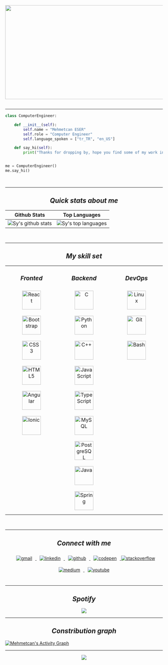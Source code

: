 <!-- coder.gif -->
<!-- https://media.giphy.com/media/MYI6NK4JOGpOzOriEg/giphy.gif -->
<!-- hack the planet.gif-->
<!-- https://media.giphy.com/media/FnGJfc18tDDHy/giphy.gif -->
<!-- rocky.gif -->
<!-- https://media.giphy.com/media/l0HlLZiHatn0BLJde/giphy.gif -->

<!-- sherlock holmes.gif -->
<div align="center">
  <img src="https://media.giphy.com/media/fv8KclrYGp5dK/giphy.gif" align="center" width="800" height="300"/>
</div>

</br>
<hr>

<!-- about me code -->
```python
class ComputerEngineer:

    def __init__(self):
        self.name = "Mehmetcan ESER"
        self.role = "Computer Engineer"
        self.language_spoken = ["tr_TR", "en_US"]

    def say_hi(self):
        print("Thanks for dropping by, hope you find some of my work interesting.")


me = ComputerEngineer()
me.say_hi()
```

</br>
<hr>

<!-- snake -->
<!-- ![Snake animation](https://github.com/thepiyushmalhotra/thepiyushmalhotra/blob/output/github-contribution-grid-snake.svg) -->

<!-- quick stats about me -->
<h2 align = "center"><em><strong> Quick stats about me </strong></em></h2>

| Github Stats | Top Languages | 
| --- | --- |
| ![Sy's github stats](https://github-readme-stats.vercel.app/api?username=mces58&show_icons=true&count_private=true&hide_border=false&bg_color=30,FD841F,9C2C77&title_color=fff&text_color=000) | ![Sy's top languages](https://github-readme-stats.vercel.app/api/top-langs/?username=mces58&hide_border=false&bg_color=70,181818,850E35&title_color=fff&text_color=fff) |
</br>
<hr>

<!-- my skill set -->
<h2 align = "center"><em><strong> My skill set </strong></em></h2>
<table>
  <tr>
    <td valign="top" width="33%">
      <h3 align = "center"><em><strong> Fronted </strong></em></h3>
      <div align="center">  
        <a href="https://reactjs.org/" target="_blank"><img style="margin: 10px" src="https://profilinator.rishav.dev/skills-assets/react-original-wordmark.svg" alt="React" height="60" /></a>  
        <a href="https://getbootstrap.com/docs/3.4/javascript/" target="_blank"><img style="margin: 10px" src="https://profilinator.rishav.dev/skills-assets/bootstrap-plain.svg" alt="Bootstrap" height="60" /></a>  
        <a href="https://www.w3schools.com/css/" target="_blank"><img style="margin: 10px" src="https://profilinator.rishav.dev/skills-assets/css3-original-wordmark.svg" alt="CSS3" height="60" /></a>  
        <a href="https://en.wikipedia.org/wiki/HTML5" target="_blank"><img style="margin: 10px" src="https://profilinator.rishav.dev/skills-assets/html5-original-wordmark.svg" alt="HTML5" height="60" /></a>  
        <a href="https://angular.io/" target="_blank"><img style="margin: 10px" src="https://profilinator.rishav.dev/skills-assets/angularjs-original.svg" alt="Angular" height="60" /></a>  
        <a href="https://www.ionicframework.com/" target="_blank"><img style="margin: 10px" src="https://profilinator.rishav.dev/skills-assets/ionic.svg" alt="Ionic" height="60" /></a>  
      </div>
    </td>
    <td valign="top" width="33%">
      <h3 align = "center"><em><strong> Backend </strong></em></h3>
      <div align="center">  
        <a href="https://www.cprogramming.com/" target="_blank"><img style="margin: 10px" src="https://profilinator.rishav.dev/skills-assets/c-original.svg" alt="C" height="60" /></a>  
        <a href="https://www.python.org/" target="_blank"><img style="margin: 10px" src="https://profilinator.rishav.dev/skills-assets/python-original.svg" alt="Python" height="60" /></a>  
        <a href="https://www.cplusplus.com/" target="_blank"><img style="margin: 10px" src="https://profilinator.rishav.dev/skills-assets/cplusplus-original.svg" alt="C++" height="60" /></a>  
        <a href="https://www.javascript.com/" target="_blank"><img style="margin: 10px" src="https://profilinator.rishav.dev/skills-assets/javascript-original.svg" alt="JavaScript" height="60" /></a>  
        <a href="https://www.typescriptlang.org/" target="_blank"><img style="margin: 10px" src="https://profilinator.rishav.dev/skills-assets/typescript-original.svg" alt="TypeScript" height="60" /></a>  
        <a href="https://www.mysql.com/" target="_blank"><img style="margin: 10px" src="https://profilinator.rishav.dev/skills-assets/mysql-original-wordmark.svg" alt="MySQL" height="60" /></a>  
        <a href="https://www.postgresql.org/" target="_blank"><img style="margin: 10px" src="https://profilinator.rishav.dev/skills-assets/postgresql-original-wordmark.svg" alt="PostgreSQL" height="60" /></a>  
        <a href="https://www.java.com/" target="_blank"><img style="margin: 10px" src="https://profilinator.rishav.dev/skills-assets/java-original-wordmark.svg" alt="Java" height="60" /></a>  
        <a href="https://docs.spring.io/spring-framework/docs/3.0.x/reference/expressions.html#:~:text=The%20Spring%20Expression%20Language%20(SpEL,and%20basic%20string%20templating%20functionality." target="_blank"><img style="margin: 10px" src="https://profilinator.rishav.dev/skills-assets/springio-icon.svg" alt="Spring" height="60" /></a>  
      </div>
    </td>
    <td valign="top" width="33%">
      <h3 align = "center"><em><strong> DevOps </strong></em></h3>
      <div align="center">  
        <a href="https://www.linux.org/" target="_blank"><img style="margin: 10px" src="https://profilinator.rishav.dev/skills-assets/linux-original.svg" alt="Linux" height="60" /></a>  
        <a href="https://github.com/" target="_blank"><img style="margin: 10px" src="https://profilinator.rishav.dev/skills-assets/git-scm-icon.svg" alt="Git" height="60" /></a>  
        <a href="https://www.gnu.org/software/bash/" target="_blank"><img style="margin: 10px" src="https://profilinator.rishav.dev/skills-assets/gnu_bash-icon.svg" alt="Bash" height="60" /></a>  
      </div>
    </td>
  </tr>
</table>  

<br/>  
<hr>

<!-- connect with me --->
<h2 align = "center"><em><strong> Connect with me </strong></em></h2>
<div align="center">
  <a href="https://ceser446@gmail.com" target="_blank">
    <img src=https://img.shields.io/badge/Gmail-D14836?style=for-the-badge&logo=gmail&logoColor=black alt=gmail style="margin: 10px;" />
  </a>
  
  <a href="https://linkedin.com/in/mehmetcan-eser-1265a7210" target="_blank">
    <img src=https://img.shields.io/badge/linkedin-%231E77B5.svg?&style=for-the-badge&logo=linkedin&logoColor=black alt=linkedin style="margin: 10px;" />
  </a>
  
  <a href="https://github.com/mces58" target="_blank">
    <img src=https://img.shields.io/badge/github-%2324292e.svg?&style=for-the-badge&logo=github&logoColor=white alt=github style="margin: 10px;" />
  </a>
  
  <a href="https://codepen.com/mc_es58" target="_blank">
    <img src=https://img.shields.io/badge/codepen-%23131417.svg?&style=for-the-badge&logo=codepen&logoColor=white alt=codepen style="margin: 10px;" />
  </a>
  
  <a href="https://stackoverflow.com/users/20206939/can" target="_blank">
    <img src=https://img.shields.io/badge/stackoverflow-%23F28032.svg?&style=for-the-badge&logo=stackoverflow&logoColor=black alt=stackoverflow style="margi: 10px;" />
  </a>
  
  <a href="https://medium.com/@ceser446" target="_blank">
    <img src=https://img.shields.io/badge/medium-%23292929.svg?&style=for-the-badge&logo=medium&logoColor=white alt=medium style="margin: 10px;" />
  </a>
  
  <a href="https://www.youtube.com/channel/UCwkBsL4p43ktNKS0tP-fqiw" target="_blank">
    <img src=https://img.shields.io/badge/youtube-%23EE4831.svg?&style=for-the-badge&logo=youtube&logoColor=black alt=youtube style="margin: 10px;" />
  </a>  
</div>  

<br/>
<hr>

<!-- music -->
<h2 align = "center"><em><strong> Spotify </strong></em></h2>
<div align="center">
  <img src="https://spotify-github-profile.vercel.app/api/view?uid=31v4s6i6rxks276x5y3odfmltlbi&cover_image=true&theme=default&show_offline=false&background_color=121212&bar_color_cover=true" />
</div>  

<hr>

<!-- constribution graph -->
<h2 align = "center"><em><strong> Constribution graph </strong></em></h2>
<a href="https://github.com/mces58/github-readme-activity-graph">
  <img alt="Mehmetcan's Activity Graph" src="https://denvercoder1-activity-graph.herokuapp.com/graph/?username=mces58&bg_color=1F222E&color=F8D866&line=F85D7F&point=FFF&hide_border=true" />
</a>

</br>
<hr>

<!-- profil visitor -->
<div align="center">
  <img src="https://komarev.com/ghpvc/?username=mces58&&style=flat-square" align="center" />
</div>
